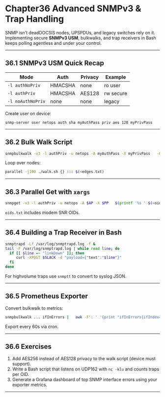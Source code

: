 
# Chapter36  Advanced SNMPv3 & Trap Handling

SNMP isn't deadDOCSIS nodes, UPSPDUs, and legacy switches rely on it.
Implementing secure **SNMPv3 USM**, bulkwalks, and trap receivers in Bash
keeps polling agentless and under your control.

---

## 36.1  SNMPv3 USM Quick Recap

| Mode | Auth | Privacy | Example |
|------|------|---------|---------|
| `-l authNoPriv` | HMACSHA | none | ro user |
| `-l authPriv` | HMACSHA | AES128 | rw secure |
| `-l noAuthNoPriv` | none | none | legacy |

Create user on device:

```
snmp-server user netops auth sha myAuthPass priv aes 128 myPrivPass
```

---

## 36.2  Bulk Walk Script

```bash
snmpbulkwalk -v3 -l authPriv -u netops -A myAuthPass -X myPrivPass   -On $ip 1.3.6.1.2.1.1 |   awk -F': ' '{print $1,$2}' >walk.txt
```

Loop over nodes:

```bash
parallel -j100 ./walk.sh {} ::: $(<edges.txt)
```

---

## 36.3  Parallel Get with `xargs`

```bash
snmpget -v3 -l authPriv -u netops -A $AP -X $PP   $(printf '%s ' $(<oids.txt)) "$ip"
```

`oids.txt` includes modem SNR OIDs.

---

## 36.4  Building a Trap Receiver in Bash

```bash
snmptrapd -Lf /var/log/snmptrapd.log -f &
tail -F /var/log/snmptrapd.log | while read line; do
  if [[ $line =~ "linkDown" ]]; then
     curl -XPOST $SLACK -d "payload={"text":"$line"}"
  fi
done
```

For highvolume traps use `snmptt` to convert to syslog JSON.

---

## 36.5  Prometheus Exporter

Convert bulkwalk to metrics:

```bash
snmpbulkwalk ... ifInErrors |   awk -F': ' '{print "ifInErrors{ifIndex="$2"} "$3}'   >/var/lib/node_exporter/text/snmp.prom
```

Export every 60s via cron.

---

## 36.6  Exercises

1. Add AES256 instead of AES128 privacy to the walk script (device must
   support).  
2. Write a Bash script that listens on UDP162 with `nc -klu` and counts
   traps per OID.  
3. Generate a Grafana dashboard of top SNMP interface errors using your
   exporter metrics.

---

